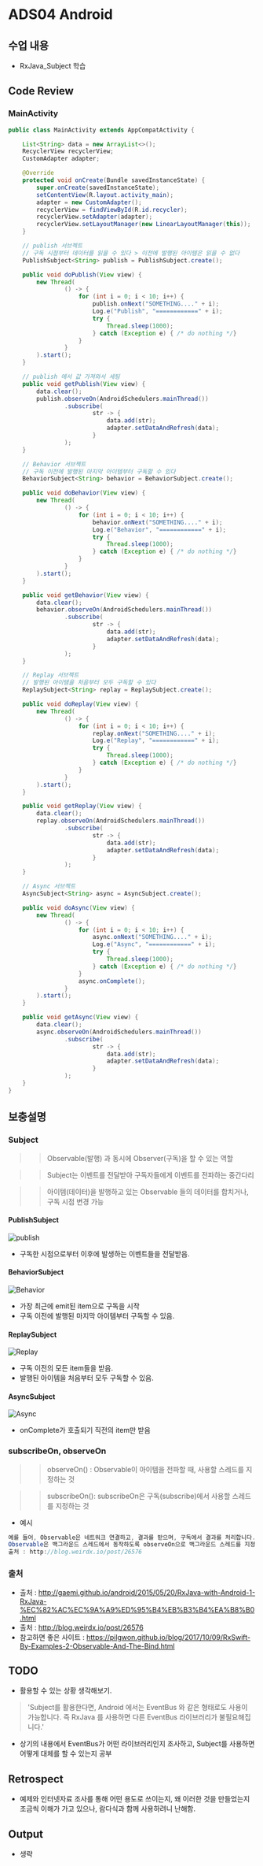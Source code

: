 # ADS04 Android

## 수업 내용

- RxJava_Subject 학습

## Code Review

### MainActivity

```Java
public class MainActivity extends AppCompatActivity {

    List<String> data = new ArrayList<>();
    RecyclerView recyclerView;
    CustomAdapter adapter;

    @Override
    protected void onCreate(Bundle savedInstanceState) {
        super.onCreate(savedInstanceState);
        setContentView(R.layout.activity_main);
        adapter = new CustomAdapter();
        recyclerView = findViewById(R.id.recycler);
        recyclerView.setAdapter(adapter);
        recyclerView.setLayoutManager(new LinearLayoutManager(this));
    }

    // publish 서브젝트
    // 구독 시점부터 데이터를 읽을 수 있다 > 이전에 발행된 아이템은 읽을 수 없다
    PublishSubject<String> publish = PublishSubject.create();

    public void doPublish(View view) {
        new Thread(
                () -> {
                    for (int i = 0; i < 10; i++) {
                        publish.onNext("SOMETHING...." + i);
                        Log.e("Publish", "============" + i);
                        try {
                            Thread.sleep(1000);
                        } catch (Exception e) { /* do nothing */}
                    }
                }
        ).start();
    }

    // publish 에서 값 가져와서 세팅
    public void getPublish(View view) {
        data.clear();
        publish.observeOn(AndroidSchedulers.mainThread())
                .subscribe(
                        str -> {
                            data.add(str);
                            adapter.setDataAndRefresh(data);
                        }
                );
    }

    // Behavior 서브젝트
    // 구독 이전에 발행된 마지막 아이템부터 구독할 수 있다
    BehaviorSubject<String> behavior = BehaviorSubject.create();

    public void doBehavior(View view) {
        new Thread(
                () -> {
                    for (int i = 0; i < 10; i++) {
                        behavior.onNext("SOMETHING...." + i);
                        Log.e("Behavior", "============" + i);
                        try {
                            Thread.sleep(1000);
                        } catch (Exception e) { /* do nothing */}
                    }
                }
        ).start();
    }

    public void getBehavior(View view) {
        data.clear();
        behavior.observeOn(AndroidSchedulers.mainThread())
                .subscribe(
                        str -> {
                            data.add(str);
                            adapter.setDataAndRefresh(data);
                        }
                );
    }

    // Replay 서브젝트
    // 발행된 아이템을 처음부터 모두 구독할 수 있다
    ReplaySubject<String> replay = ReplaySubject.create();

    public void doReplay(View view) {
        new Thread(
                () -> {
                    for (int i = 0; i < 10; i++) {
                        replay.onNext("SOMETHING...." + i);
                        Log.e("Replay", "============" + i);
                        try {
                            Thread.sleep(1000);
                        } catch (Exception e) { /* do nothing */}
                    }
                }
        ).start();
    }

    public void getReplay(View view) {
        data.clear();
        replay.observeOn(AndroidSchedulers.mainThread())
                .subscribe(
                        str -> {
                            data.add(str);
                            adapter.setDataAndRefresh(data);
                        }
                );
    }

    // Async 서브젝트
    AsyncSubject<String> async = AsyncSubject.create();

    public void doAsync(View view) {
        new Thread(
                () -> {
                    for (int i = 0; i < 10; i++) {
                        async.onNext("SOMETHING...." + i);
                        Log.e("Async", "============" + i);
                        try {
                            Thread.sleep(1000);
                        } catch (Exception e) { /* do nothing */}
                    }
                    async.onComplete();
                }
        ).start();
    }

    public void getAsync(View view) {
        data.clear();
        async.observeOn(AndroidSchedulers.mainThread())
                .subscribe(
                        str -> {
                            data.add(str);
                            adapter.setDataAndRefresh(data);
                        }
                );
    }
}
```


## 보충설명

### Subject 

>> Observable(발행) 과 동시에 Observer(구독)을 할 수 있는 역할

>> Subject는 이벤트를 전달받아 구독자들에게 이벤트를 전파하는 중간다리

>> 아이템(데이터)을 발행하고 있는 Observable 들의 데이터를 합치거나, 구독 시점 변경 가능

#### PublishSubject

![publish](http://reactivex.io/documentation/operators/images/S.PublishSubject.png)

- 구독한 시점으로부터 이후에 발생하는 이벤트들을 전달받음.

#### BehaviorSubject

![Behavior](http://reactivex.io/documentation/operators/images/S.BehaviorSubject.png)

- 가장 최근에 emit된 item으로 구독을 시작
- 구독 이전에 발행된 마지막 아이템부터 구독할 수 있음.

#### ReplaySubject

![Replay](http://reactivex.io/documentation/operators/images/S.ReplaySubject.png)

- 구독 이전의 모든 item들을 받음.
- 발행된 아이템을 처음부터 모두 구독할 수 있음.

#### AsyncSubject

![Async](http://reactivex.io/documentation/operators/images/S.AsyncSubject.png)

- onComplete가 호출되기 직전의 item만 받음

### subscribeOn, observeOn

>> observeOn() : Observable이 아이템을 전파할 때, 사용할 스레드를 지정하는 것

>> subscribeOn(): subscribeOn은 구독(subscribe)에서 사용할 스레드를 지정하는 것

- 예시

``` java
예를 들어, Observable은 네트워크 연결하고, 결과를 받으며, 구독에서 결과를 처리합니다. 그러면 Observable은 백그라운드 스레드에서 네트워크 요청 작업을 수행하고, 구독은 결과를 화면에 보여주기 위해 메인 스레드에서 수행합니다.
Observable은 백그라운드 스레드에서 동작하도록 observeOn으로 백그라운드 스레드를 지정하고, 구독은 메인 스레드에서 동작하도록 subscribeOn으로 메인 스레드를 지정합니다 
출처 : http://blog.weirdx.io/post/26576
```

### 출처

- 출처 : http://gaemi.github.io/android/2015/05/20/RxJava-with-Android-1-RxJava-%EC%82%AC%EC%9A%A9%ED%95%B4%EB%B3%B4%EA%B8%B0.html
- 출처 : http://blog.weirdx.io/post/26576
- 참고하면 좋은 사이트 : https://pilgwon.github.io/blog/2017/10/09/RxSwift-By-Examples-2-Observable-And-The-Bind.html

## TODO

- 활용할 수 있는 상황 생각해보기.
> 'Subject를 활용한다면, Android 에서는 EventBus 와 같은 형태로도 사용이 가능합니다. 즉 RxJava 를 사용하면 다른 EventBus 라이브러리가 불필요해집니다.'
- 상기의 내용에서 EventBus가 어떤 라이브러리인지 조사하고, Subject를 사용하면 어떻게 대체를 할 수 있는지 공부

## Retrospect

- 예제와 인터넷자료 조사를 통해 어떤 용도로 쓰이는지, 왜 이러한 것을 만들었는지 조금씩 이해가 가고 있으나, 람다식과 함께 사용하려니 난해함.

## Output
- 생략
